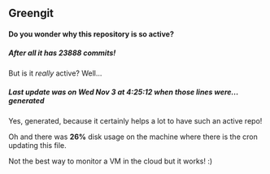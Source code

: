 ## Greengit

#### Do you wonder why this repository is so active?

##### After all it has 23888 commits!

But is it *really* active? Well...

##### Last update was on Wed Nov 3 at 4:25:12 when those lines were... generated

Yes, generated, because it certainly helps a lot to have such an active repo!

Oh and there was **26%** disk usage on the machine
where there is the cron updating this file.

Not the best way to monitor a VM in the cloud but it works! :)
